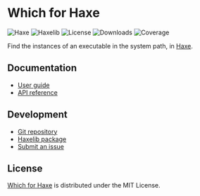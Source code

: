 # Which for Haxe
![Haxe](https://badgen.net/badge/haxe/%3E%3D4.3.0/green) ![Haxelib](https://badgen.net/haxelib/v/which) ![License](https://badgen.net/haxelib/license/which) ![Downloads](https://badgen.net/haxelib/d/which) ![Coverage](https://badgen.net/codecov/c/github/cedx/which.hx)

Find the instances of an executable in the system path, in [Haxe](https://haxe.org).

## Documentation
- [User guide](https://cedx.github.io/which.hx)
- [API reference](https://cedx.github.io/which.hx/api)

## Development
- [Git repository](https://github.com/cedx/which.hx)
- [Haxelib package](https://lib.haxe.org/p/which)
- [Submit an issue](https://github.com/cedx/which.hx/issues)

## License
[Which for Haxe](https://github.com/cedx/which.hx) is distributed under the MIT License.
